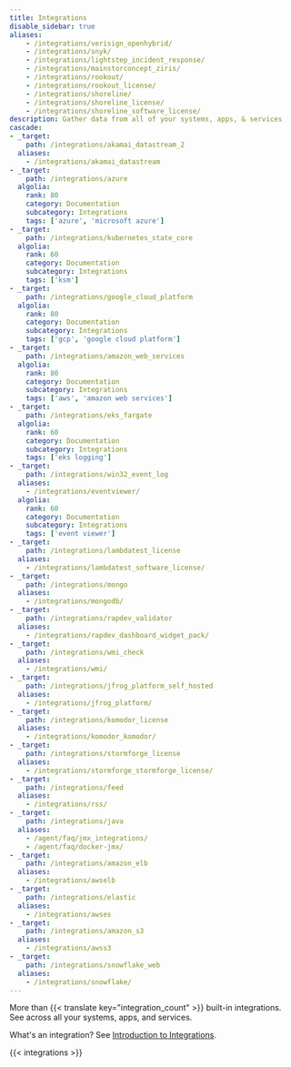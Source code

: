 ```yaml
---
title: Integrations
disable_sidebar: true
aliases:
    - /integrations/verisign_openhybrid/
    - /integrations/snyk/
    - /integrations/lightstep_incident_response/
    - /integrations/mainstorconcept_ziris/
    - /integrations/rookout/
    - /integrations/rookout_license/
    - /integrations/shoreline/
    - /integrations/shoreline_license/
    - /integrations/shoreline_software_license/
description: Gather data from all of your systems, apps, & services
cascade:
- _target:
    path: /integrations/akamai_datastream_2
  aliases:
    - /integrations/akamai_datastream
- _target:
    path: /integrations/azure
  algolia:
    rank: 80
    category: Documentation
    subcategory: Integrations
    tags: ['azure', 'microsoft azure']
- _target:
    path: /integrations/kubernetes_state_core
  algolia:
    rank: 60
    category: Documentation
    subcategory: Integrations
    tags: ['ksm']
- _target:
    path: /integrations/google_cloud_platform
  algolia:
    rank: 80
    category: Documentation
    subcategory: Integrations
    tags: ['gcp', 'google cloud platform']
- _target:
    path: /integrations/amazon_web_services
  algolia:
    rank: 80
    category: Documentation
    subcategory: Integrations
    tags: ['aws', 'amazon web services']
- _target:
    path: /integrations/eks_fargate
  algolia:
    rank: 60
    category: Documentation
    subcategory: Integrations
    tags: ['eks logging']
- _target:
    path: /integrations/win32_event_log
  aliases:
    - /integrations/eventviewer/
  algolia:
    rank: 60
    category: Documentation
    subcategory: Integrations
    tags: ['event viewer']
- _target:
    path: /integrations/lambdatest_license
  aliases:
    - /integrations/lambdatest_software_license/
- _target:
    path: /integrations/mongo
  aliases:
    - /integrations/mongodb/
- _target:
    path: /integrations/rapdev_validator
  aliases:
    - /integrations/rapdev_dashboard_widget_pack/
- _target:
    path: /integrations/wmi_check
  aliases:
    - /integrations/wmi/
- _target:
    path: /integrations/jfrog_platform_self_hosted
  aliases:
    - /integrations/jfrog_platform/
- _target:
    path: /integrations/komodor_license
  aliases:
    - /integrations/komodor_komodor/
- _target:
    path: /integrations/stormforge_license
  aliases:
    - /integrations/stormforge_stormforge_license/
- _target:
    path: /integrations/feed
  aliases:
    - /integrations/rss/
- _target:
    path: /integrations/java
  aliases:
    - /agent/faq/jmx_integrations/
    - /agent/faq/docker-jmx/
- _target:
    path: /integrations/amazon_elb
  aliases:
    - /integrations/awselb
- _target:
    path: /integrations/elastic
  aliases:
    - /integrations/awses
- _target:
    path: /integrations/amazon_s3
  aliases:
    - /integrations/awss3
- _target:
    path: /integrations/snowflake_web
  aliases:
    - /integrations/snowflake/
---
```


More than {{< translate key="integration_count" >}} built-in integrations. See across all your systems, apps, and services.

What's an integration? See [Introduction to Integrations][1].

{{< integrations >}}

[1]: /getting_started/integrations/
